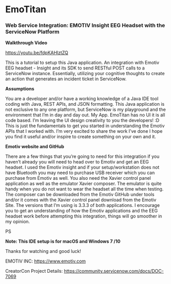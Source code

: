 # EmoTitan
<h3>Web Service Integration: EMOTIV Insight EEG Headset  with the ServiceNow Platform</h3>

<b>Walkthrough Video</b>

https://youtu.be/fdpKAHlztZQ


This is a tutorial to setup this Java application. An integration with Emotiv EEG headset - Insight and its SDK to send RESTful POST calls to a ServiceNow instance. Essentially, utilizing your cognitive thoughts to create an action that generates an incident ticket in ServiceNow.

<b>Assumptions</b> 

You are a developer and/or have a working knowledge of a Java IDE tool coding with Java, REST APIs, and JSON formatting. This Java application is not exclusive to any one platform, but ServiceNow is my playground and the environment that I’m in day and day out. My App. EmoTitan has no UI it is all code based. I’m leaving the UI design creativity to you the developers! :D This is just the fundamentals to get you started in understanding the Emotiv APIs that I worked with. I’m very excited to share the work I’ve done I hope you find it useful and/or inspire to create something on your own and it.

<b>Emotiv website and GitHub</b>

There are a few things that you’re going to need for this integration if you haven’t already you will need to head over to Emotiv and get an EEG headset. I used the Emotiv insight and if your setup/workstation does not have Bluetooth you may need to purchase USB receiver which you can purchase from Emotiv as well. You also need the Xavier control panel application as well as the emulator Xavier composer. The emulator is quite handy when you do not want to wear the headset all the time when testing. The composer can be downloaded from the Emotiv GitHub under tools and/or it comes with the Xavier control panel download from the Emotiv Site. The versions that I’m using is 3.3.3 of both applications. I encourage you to get an understanding of how the Emotiv applications and the EEG  headset work before attempting this integration, things will go smoother in my opinion. 

PS

<b>Note: This IDE setup is for macOS and Windows 7 /10</b> 

Thanks for watching and good luck!

EMOTIV INC: https://www.emotiv.com

CreatorCon Project Details: https://community.servicenow.com/docs/DOC-7069
